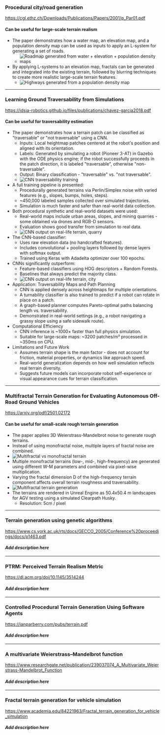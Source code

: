### Procedural city/road generation  
<https://cgl.ethz.ch/Downloads/Publications/Papers/2001/p_Par01.pdf>  
#### Can be useful for large-scale terrain realism
- The paper demonstrates how a water map, an elevation map, and a population density map can be used as inputs to apply an L-system for generating a set of roads.  
  - ![Roadmap generated from water + elevation + population density maps](images/p1i1.png)  
- By applying L-systems to an elevation map, fractals can be generated and integrated into the existing terrain, followed by blurring techniques to create more realistic large-scale terrain features.  
  - ![Highways generated from a population density map](images/p1i2.png)
---
### Learning Ground Traversability from Simulations  
<https://idsia-robotics.github.io/files/publications/chavez-garcia2018.pdf>  
#### Can be useful for traversability estimation
- The paper demonstrates how a terrain patch can be classified as "traversable" or "not traversable" using a CNN.
  - Inputs: Local heightmap patches centered at the robot's position and aligned with its orientation.
  - Labels: Generated by simulating a robot (Pioneer 3-AT) in Gazebo with the ODE physics engine; if the robot successfully proceeds in the patch direction, it is labeled "traversable", otherwise "non-traversable".
  - Output: Binary classification - "traversable" vs. "not traversable".
  - ![CNN traversability training](images/p2i1.png)
- A full training pipeline is presented:
  - Procedurally generated terrains via Perlin/Simplex noise with varied features (e.g., slopes, bumps, holes, steps).
  - ~450,000 labeled samples collected over simulated trajectories.
  - Simulation is much faster and safer than real-world data collection.
- Both procedural synthetic and real-world datasets were used:
  - Real-world maps include urban areas, slopes, and mining quarries - some obtained via drones and RGB-D sensors.
  - Evaluation shows good transfer from simulation to real data.
  - ![CNN output on real-life terrain, quarry](images/p2i2.png)
- The CNN-based classifier:
  - Uses raw elevation data (no handcrafted features).
  - Includes convolutional + pooling layers followed by dense layers with softmax output.
  - Trained using Keras with Adadelta optimizer over 100 epochs.
- CNNs significantly outperform:
  - Feature-based classifiers using HOG descriptors + Random Forests.
  - Baselines that always predict the majority class.
  - ![CNN output on real-life terrain, city](images/p2i3.png)
- Application: Traversability Maps and Path Planning
  - CNN is applied densely across heightmaps for multiple orientations.
  - A turnability classifier is also trained to predict if a robot can rotate in place on a patch.
  - A graph-based planner computes Pareto-optimal paths balancing length vs. traversability.
  - Demonstrated in real-world settings (e.g., a robot navigating a grassy slope using a safe sidewalk route).
- Computational Efficiency
  - CNN inference is ~1000× faster than full physics simulation.
  - Suitable for large-scale maps: ~3200 patches/m² processed in ~350ms on CPU.
- Limitations and Future Work
  - Assumes terrain shape is the main factor - does not account for friction, material properties, or dynamics like approach speed.
  - Real-world generalization depends on how well simulation reflects real terrain diversity.
  - Suggests future models can incorporate robot self-experience or visual appearance cues for terrain classification.
---
### Multifractal Terrain Generation for Evaluating Autonomous Off-Road Ground Vehicles  
<https://arxiv.org/pdf/2501.02172>  
#### Can be useful for small-scale rough terrain generation
- The paper applies 3D Weierstrass-Mandelbrot noise to generate rough terrains.
- Instead of using monofractal noise, multiple layers of fractal noise are combined.
- ![Multifractal vs monofractal terrain](images/p3i1.png)
- Multiple monofractal terrains (low-, mid-, high-frequency) are generated using different W-M parameters and combined via pixel-wise multiplication.
- Varying the fractal dimension D of the high-frequency terrain component affects overall terrain roughness and traversability.
- ![Multifractal terrain generation](images/p3i2.png)
- The terrains are rendered in Unreal Engine as 50.4x50.4 m landscapes for AGV testing using a simulated Clearpath Husky.
  - Resolution: 5cm / pixel
---
### Terrain generation using genetic algorithms  
<https://www.cs.york.ac.uk/rts/docs/GECCO_2005/Conference%20proceedings/docs/p1463.pdf>  
#### _Add description here_

---
### PTRM: Perceived Terrain Realism Metric  
<https://dl.acm.org/doi/10.1145/3514244>  
#### _Add description here_

---
### Controlled Procedural Terrain Generation Using Software Agents  
<https://ianparberry.com/pubs/terrain.pdf>  
#### _Add description here_

---
### A multivariate Weierstrass–Mandelbrot function  
<https://www.researchgate.net/publication/239037074_A_Multivariate_Weierstrass-Mandelbrot_Function>  
#### _Add description here_

---
### Fractal terrain generation for vehicle simulation  
<https://www.academia.edu/84221963/Fractal_terrain_generation_for_vehicle_simulation>  
#### _Add description here_

